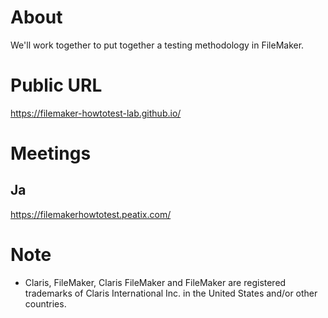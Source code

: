 # About
We'll work together to put together a testing methodology in FileMaker.

# Public URL
https://filemaker-howtotest-lab.github.io/

# Meetings
## Ja
https://filemakerhowtotest.peatix.com/

# Note
- Claris, FileMaker, Claris FileMaker and FileMaker are registered trademarks of Claris International Inc. in the United States and/or other countries.
